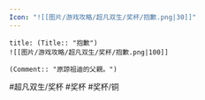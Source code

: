 ```yaml
---
Icon: "![[图片/游戏攻略/超凡双生/奖杯/抱歉.png|30]]"
---
```

```ad-common-bronze-trophy
title: (Title:: "抱歉")
![[图片/游戏攻略/超凡双生/奖杯/抱歉.png|100]]

(Comment:: "原諒祖迪的父親。")
```

#超凡双生/奖杯 #奖杯 #奖杯/铜
